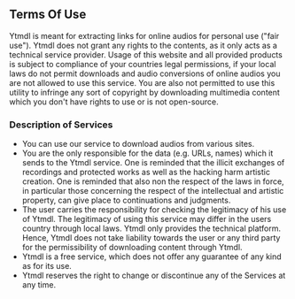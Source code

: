 ## Terms Of Use

Ytmdl is meant for extracting links for online audios for personal use ("fair use"). Ytmdl does not grant any rights to the contents, as it only acts as a technical service provider. Usage of this website and all provided products is subject to compliance of your countries legal permissions, if your local laws do not permit downloads and audio conversions of online audios you are not allowed to use this service. You are also not permitted to use this utility to infringe any sort of copyright by downloading multimedia content which you don't have rights to use or is not open-source.

### Description of Services

- You can use our service to download audios from various sites.
- You are the only responsible for the data (e.g. URLs, names) which it sends to the Ytmdl service. One is reminded that the illicit exchanges of recordings and protected works as well as the hacking harm artistic creation. One is reminded that also non the respect of the laws in force, in particular those concerning the respect of the intellectual and artistic property, can give place to continuations and judgments.
- The user carries the responsibility for checking the legitimacy of his use of Ytmdl. The legitimacy of using this service may differ in the users country through local laws. Ytmdl only provides the technical platform. Hence, Ytmdl does not take liability towards the user or any third party for the permissibility of downloading content through Ytmdl.
- Ytmdl is a free service, which does not offer any guarantee of any kind as for its use.
- Ytmdl reserves the right to change or discontinue any of the Services at any time.
